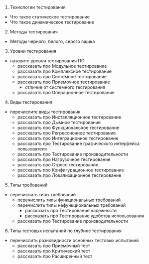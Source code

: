 1. Технологии тестирования
- Что такое статическое тестирование
- Что такое динамическое тестирование

2. Методы тестирования
- Методы черного, белого, серого ящика

3. Уровни тестирования
- назовите уровни тестирования ПО
    - рассказать про Модульное тестирование
    - рассказать про Комплексное тестирование 
    - рассказать про Системное тестирование
    - рассказать про Приемочное тестирование 
        - отличие от системного тестирования
    - рассказать про Операционное тестирование

4. Виды тестирования
- перечислите виды тестирования
    - рассказать про Инсталляционное тестирование
    - рассказать про Дымное тестирование
    - рассказать про Функциональное тестирование 
    - рассказать про Регрессионное тестирование
    - рассказать про Интеграционное тестирование 
    - рассказать про Тестирование графического интерфейса пользователя
    - рассказать про Тестирование производительности
    - рассказать про Нагрузочное тестирование 
    - рассказать про Стресс тестирование 
    - рассказать про Конфигурационное тестирование 
    - рассказать про Локализационное тестирование 

5. Типы требований
- перечислить типы требований
    - перечислить типы функциональных требований
    - перечислить типы нефункциональных требований
        - рассказать про Тестирование надежности
        - рассказать про Тестирование удобства использования
    - рассказать про Тестирование производительности

6. Типы тестовых испытаний по глубине тестирования
- перечислить разновидности основных тестовых испытаний
    - рассказать про Приемочный тест 
    - рассказать про Критический тест 
    - рассказать про Расширенный тест 
